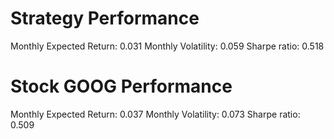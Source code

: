 # Strategy Performance
Monthly Expected Return: 0.031
Monthly Volatility: 0.059
Sharpe ratio: 0.518
# Stock GOOG Performance
Monthly Expected Return: 0.037
Monthly Volatility: 0.073
Sharpe ratio: 0.509

